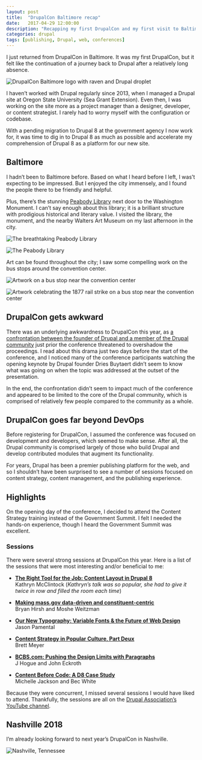 ```yaml
---
layout: post
title:  "DrupalCon Baltimore recap"
date:   2017-04-29 12:00:00
description: "Recapping my first DrupalCon and my first visit to Baltimore"
categories: drupal
tags: [publishing, Drupal, web, conferences]
---
```


I just returned from DrupalCon in Baltimore. It was my first DrupalCon, but it felt like the continuation of a journey back to Drupal after a relatively long absence.

![DrupalCon Baltimore logo with raven and Drupal droplet](../assets/images/drupalcon-baltimore.jpg)

I haven’t worked with Drupal regularly since 2013, when I managed a Drupal site at Oregon State University (Sea Grant Extension). Even then, I was working on the site more as a project manager than a designer, developer, or content strategist. I rarely had to worry myself with the configuration or codebase. 

With a pending migration to Drupal 8 at the government agency I now work for, it was time to dig in to Drupal 8 as much as possible and accelerate my comprehension of Drupal 8 as a platform for our new site.

## Baltimore

I hadn’t been to Baltimore before. Based on what I heard before I left, I was’t expecting to be impressed. But I enjoyed the city immensely, and I found the people there to be friendly and helpful.

Plus, there’s the stunning [Peabody Library](http://peabodyevents.library.jhu.edu/) next door to the Washington Monument. I can’t say enough about this library; it is a brilliant structure with prodigious historical and literary value. I visited the library, the monument, and the nearby Walters Art Museum on my last afternoon in the city.

![The breathtaking Peabody Library](../assets/images/peabody.jpg)

![The Peabody Library](../assets/images/peabody2.jpg)

Art can be found throughout the city; I saw some compelling work on the bus stops around the convention center.

![Artwork on a bus stop near the convention center](../assets/images/busstop.jpg)

![Artwork celebrating the 1877 rail strike on a bus stop near the convention center](../assets/images/busstop2.jpg)

## DrupalCon gets awkward

There was an underlying awkwardness to DrupalCon this year, as [a confrontation between the founder of Drupal and a member of the Drupal community](http://buytaert.net/thoughts-as-we-head-to-drupalcon-baltimore) just prior the conference threatened to overshadow the proceedings. I read about this drama just two days before the start of the conference, and I noticed many of the conference participants watching the opening keynote by Drupal founder Dries Buytaert didn’t seem to know what was going on when the topic was addressed at the outset of the presentation.

In the end, the confrontation didn’t seem to impact much of the conference and appeared to be limited to the core of the Drupal community, which is comprised of relatively few people compared to the community as a whole.

## DrupalCon goes far beyond DevOps

Before registering for DrupalCon, I assumed the conference was focused on development and developers, which seemed to make sense. After all, the Drupal community is comprised largely of those who build Drupal and develop contributed modules that augment its functionality.

For years, Drupal has been a premier publishing platform for the web, and so I shouldn’t have been surprised to see a number of sessions focused on content strategy, content management, and the publishing experience. 

## Highlights
On the opening day of the conference, I decided to attend the Content Strategy training instead of the Government Summit. I felt I needed the hands-on experience, though I heard the Government Summit was excellent.

### Sessions
There were several strong sessions at DrupalCon this year. Here is a list of the sessions that were most interesting and/or beneficial to me:

* [**The Right Tool for the Job: Content Layout in Drupal 8**](https://www.youtube.com/watch?v=Z9QaeGiZVLA&t=1s&list=PLpeDXSh4nHjRbDdwHEBRHItfnjrJ8kEDK&index=67)  
Kathryn McClintock (_Kathryn’s talk was so popular, she had to give it twice in row and filled the room each time_)

* [**Making mass.gov data-driven and constituent-centric**](https://www.youtube.com/watch?v=y58q823EB5M&t=1060s&list=PLpeDXSh4nHjRbDdwHEBRHItfnjrJ8kEDK&index=27)  
Bryan Hirsh and Moshe Weitzman

* [**Our New Typography: Variable Fonts & the Future of Web Design**](https://www.youtube.com/watch?v=jD8pJVKShDo&list=PLpeDXSh4nHjRbDdwHEBRHItfnjrJ8kEDK&index=53)  
Jason Pamental

* [**Content Strategy in Popular Culture, Part Deux**](https://www.youtube.com/watch?v=tosvGs_i2Pk&index=138&list=PLpeDXSh4nHjRbDdwHEBRHItfnjrJ8kEDK)  
Brett Meyer

* [**BCBS.com: Pushing the Design Limits with Paragraphs**](https://www.youtube.com/watch?v=3e1EWT4BZKA&index=155&list=PLpeDXSh4nHjRbDdwHEBRHItfnjrJ8kEDK)  
J Hogue and John Eckroth

* [**Content Before Code: A D8 Case Study**](https://www.youtube.com/watch?v=sbQZQw4Eef4&index=167&list=PLpeDXSh4nHjRbDdwHEBRHItfnjrJ8kEDK)  
Michelle Jackson and Bec White

Because they were concurrent, I missed several sessions I would have liked to attend. Thankfully, the sessions are all on the [Drupal Association’s YouTube channel](https://www.youtube.com/playlist?list=PLpeDXSh4nHjRbDdwHEBRHItfnjrJ8kEDK).

## Nashville 2018
I’m already looking forward to next year’s DrupalCon in Nashville.

![Nashville, Tennessee](https://events.drupal.org/sites/all/themes/da_events/na2018/dist/images/background/cover/cover.jpg)




